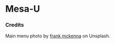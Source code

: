 # Mesa-U

### Credits
  
Main menu photo by [frank mckenna](https://unsplash.com/@frankiefoto) on Unsplash.
